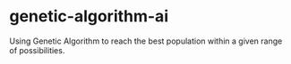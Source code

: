# genetic-algorithm-ai

Using Genetic Algorithm to reach the best population within a given range of possibilities.
